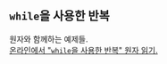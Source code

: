 ## `while`을 사용한 반복

원자와 함께하는 예제들.  
[온라인에서 "`while`을 사용한 반복" 원자 읽기.](https://stepik.org/lesson/103808/step/1)